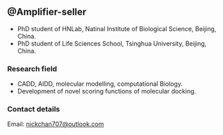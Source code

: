 ## @Amplifier-seller
- PhD student of HNLab, Natinal Institute of Biological Science, Beijing, China.
- PhD student of Life Sciences School, Tsinghua University, Beijing, China.
### Research field
- CADD, AIDD, molecular modelling, computational Biology.
- Development of novel scoring functions of molecular docking.
### Contact details
Email: nickchan707@outlook.com

